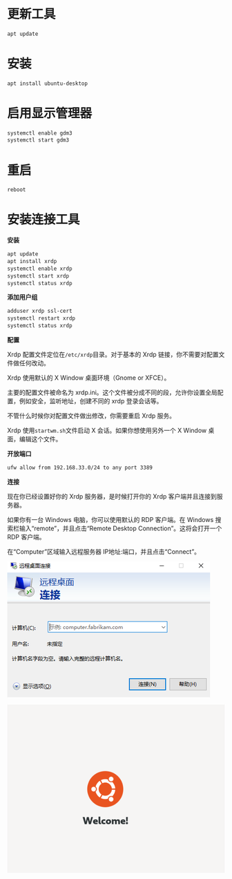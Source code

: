 # 更新工具

```sh
apt update
```

# 安装

```sh
apt install ubuntu-desktop
```



# 启用显示管理器

```sh
systemctl enable gdm3
systemctl start gdm3
```



# 重启

```sh
reboot
```



# 安装连接工具

**安装**

```sh
apt update
apt install xrdp
systemctl enable xrdp
systemctl start xrdp
systemctl status xrdp
```



**添加用户组**

```sh
adduser xrdp ssl-cert
systemctl restart xrdp
systemctl status xrdp
```



**配置**

Xrdp 配置文件定位在`/etc/xrdp`目录。对于基本的 Xrdp 链接，你不需要对配置文件做任何改动。

Xrdp 使用默认的 X Window 桌面环境（Gnome or XFCE）。

主要的配置文件被命名为 xrdp.ini。这个文件被分成不同的段，允许你设置全局配置，例如安全，监听地址，创建不同的 xrdp 登录会话等。

不管什么时候你对配置文件做出修改，你需要重启 Xrdp 服务。

Xrdp 使用`startwm.sh`文件启动 X 会话。如果你想使用另外一个 X Window 桌面，编辑这个文件。



**开放端口** 

```sh
ufw allow from 192.168.33.0/24 to any port 3389
```



**连接**

现在你已经设置好你的 Xrdp 服务器，是时候打开你的 Xrdp 客户端并且连接到服务器。

如果你有一台 Windows 电脑，你可以使用默认的 RDP 客户端。在 Windows 搜索栏输入“remote”，并且点击“Remote Desktop Connection”。这将会打开一个 RDP 客户端。

在“Computer”区域输入远程服务器 IP地址:端口，并且点击“Connect”。

![image-20250601234335432](../../picture/image-20250601234335432.png)

![image-20250601234624914](../../picture/image-20250601234624914.png)